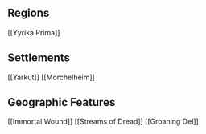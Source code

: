 ## Regions
[[Yyrika Prima]]

## Settlements
[[Yarkut]]
[[Morchelheim]]

## Geographic Features
[[Immortal Wound]]
[[Streams of Dread]]
[[Groaning Del]]
